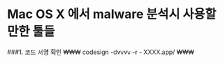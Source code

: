 Mac OS X 에서 malware 분석시 사용할만한 툴들
=====================================

###1. 코드 서명 확인
₩₩₩
codesign -dvvvv -r - XXXX.app/
₩₩₩
